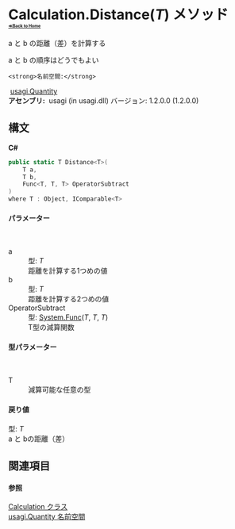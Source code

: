 # Calculation.Distance(*T*) メソッド <div style="font-size:30%"><a href="https://github.com/usagi/usagi.cs/blob/master/docs/Home.md">≪Back to Home</a></div> 

a と b の距離（差）を計算する 

a と b の順序はどうでもよい


    <strong>名前空間:</strong>
&nbsp;<a href="N_usagi_Quantity.md">usagi.Quantity</a><br /><strong>アセンブリ:</strong>
&nbsp;usagi (in usagi.dll) バージョン: 1.2.0.0 (1.2.0.0)

## 構文

**C#**<br />
``` C#
public static T Distance<T>(
	T a,
	T b,
	Func<T, T, T> OperatorSubtract
)
where T : Object, IComparable<T>

```


#### パラメーター
&nbsp;<dl><dt>a</dt><dd>型: *T*<br />距離を計算する1つめの値</dd><dt>b</dt><dd>型: *T*<br />距離を計算する2つめの値</dd><dt>OperatorSubtract</dt><dd>型: <a href="http://msdn2.microsoft.com/ja-jp/library/bb534647" target="_blank">System.Func</a>(*T*, *T*, *T*)<br />T型の減算関数</dd></dl>

#### 型パラメーター
&nbsp;<dl><dt>T</dt><dd>減算可能な任意の型</dd></dl>

#### 戻り値
型: *T*<br />a と bの距離（差）

## 関連項目


#### 参照
<a href="T_usagi_Quantity_Calculation.md">Calculation クラス</a><br /><a href="N_usagi_Quantity.md">usagi.Quantity 名前空間</a><br />